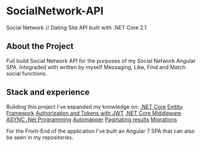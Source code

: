 # SocialNetwork-API
Social Network // Dating Site API built with .NET Core 2.1

## About the Project
Full build Social Network API for the purposes of my Social Network Angular SPA.
Integraded with written by myself Messaging, Like, Find and Match social functions.

## Stack and experience
Building this project I've expanded my knowledge on:
 [.NET Core](https://github.com/dotnet/core)
 [Enitity Framework](https://docs.microsoft.com/en-us/ef/ef6/)
 [Authorization and Tokens with JWT](http://jasonwatmore.com/post/2018/08/14/aspnet-core-21-jwt-authentication-tutorial-with-example-api)
 [.NET Core Middleware](https://docs.microsoft.com/en-us/aspnet/core/fundamentals/middleware/?view=aspnetcore-2.2)
 [ASYNC .Net Programming](https://docs.microsoft.com/en-us/dotnet/csharp/programming-guide/concepts/async/)
 [Automapper](https://medium.com/ps-its-huuti/how-to-get-started-with-automapper-and-asp-net-core-2-ecac60ef523f)
 [Paginating results](https://docs.microsoft.com/en-us/aspnet/core/data/ef-mvc/sort-filter-page?view=aspnetcore-2.0)
 [Migrations](https://docs.microsoft.com/en-us/ef/core/managing-schemas/migrations/)

 For the Front-End of the application I've built an Angular 7 SPA that can also be seen in my repositories.